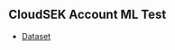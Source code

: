 ## CloudSEK Account ML Test
- [Dataset](https://drive.google.com/file/d/1i-1yVdvYdyK73yrM6Lyu304Pp5uWh5C3/view?usp=sharing)
